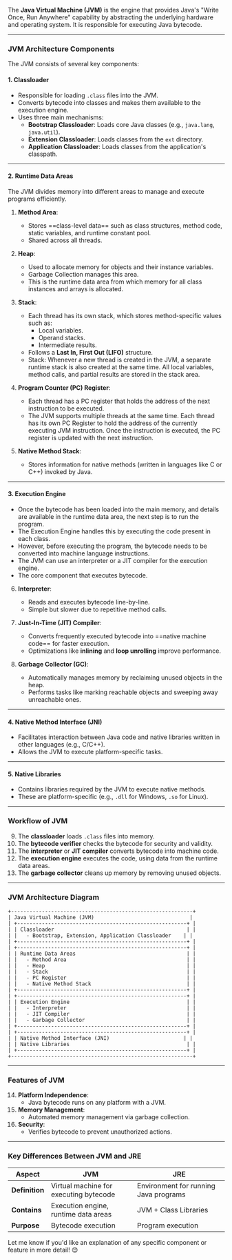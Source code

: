 
The **Java Virtual Machine (JVM)** is the engine that provides Java's "Write Once, Run Anywhere" capability by abstracting the underlying hardware and operating system. It is responsible for executing Java bytecode.

---

### **JVM Architecture Components**

The JVM consists of several key components:

#### **1. Classloader**

- Responsible for loading `.class` files into the JVM.
- Converts bytecode into classes and makes them available to the execution engine.
- Uses three main mechanisms:
    - **Bootstrap Classloader**: Loads core Java classes (e.g., `java.lang`, `java.util`).
    - **Extension Classloader**: Loads classes from the `ext` directory.
    - **Application Classloader**: Loads classes from the application's classpath.

---

#### **2. Runtime Data Areas**

The JVM divides memory into different areas to manage and execute programs efficiently.

1. **Method Area**:
    
    - Stores ==class-level data== such as class structures, method code, static variables, and runtime constant pool.
    - Shared across all threads.
2. **Heap**:
    
    - Used to allocate memory for objects and their instance variables.
    - Garbage Collection manages this area.
    - This is the runtime data area from which memory for all class instances and arrays is allocated.
3. **Stack**:
    
    - Each thread has its own stack, which stores method-specific values such as:
        - Local variables.
        - Operand stacks.
        - Intermediate results.
    - Follows a **Last In, First Out (LIFO)** structure.
    - Stack: Whenever a new thread is created in the JVM, a separate runtime stack is also created at the same time. All local variables, method calls, and partial results are stored in the stack area.
4. **Program Counter (PC) Register**:
    
    - Each thread has a PC register that holds the address of the next instruction to be executed.
    - The JVM supports multiple threads at the same time. Each thread has its own PC Register to hold the address of the currently executing JVM instruction. Once the instruction is executed, the PC register is updated with the next instruction.
5. **Native Method Stack**:
    
    - Stores information for native methods (written in languages like C or C++) invoked by Java.

---

#### **3. Execution Engine**

- Once the bytecode has been loaded into the main memory, and details are available in the runtime data area, the next step is to run the program. 
- The Execution Engine handles this by executing the code present in each class. 
- However, before executing the program, the bytecode needs to be converted into machine language instructions. 
- The JVM can use an interpreter or a JIT compiler for the execution engine.
- The core component that executes bytecode.

6. **Interpreter**:
    
    - Reads and executes bytecode line-by-line.
    - Simple but slower due to repetitive method calls.
7. **Just-In-Time (JIT) Compiler**:
    
    - Converts frequently executed bytecode into ==native machine code== for faster execution.
    - Optimizations like **inlining** and **loop unrolling** improve performance.
8. **Garbage Collector (GC)**:
    
    - Automatically manages memory by reclaiming unused objects in the heap.
    - Performs tasks like marking reachable objects and sweeping away unreachable ones.

---

#### **4. Native Method Interface (JNI)**

- Facilitates interaction between Java code and native libraries written in other languages (e.g., C/C++).
- Allows the JVM to execute platform-specific tasks.

---

#### **5. Native Libraries**

- Contains libraries required by the JVM to execute native methods.
- These are platform-specific (e.g., `.dll` for Windows, `.so` for Linux).

---

### **Workflow of JVM**

9. The **classloader** loads `.class` files into memory.
10. The **bytecode verifier** checks the bytecode for security and validity.
11. The **interpreter** or **JIT compiler** converts bytecode into machine code.
12. The **execution engine** executes the code, using data from the runtime data areas.
13. The **garbage collector** cleans up memory by removing unused objects.

---

### **JVM Architecture Diagram**

```
+-----------------------------------------------------------+
| Java Virtual Machine (JVM)                               |
| +-------------------------------------------------------+ |
| | Classloader                                           | |
| |   - Bootstrap, Extension, Application Classloader    | |
| +-------------------------------------------------------+ |
| +-------------------------------------------------------+ |
| | Runtime Data Areas                                    | |
| |   - Method Area                                       | |
| |   - Heap                                              | |
| |   - Stack                                             | |
| |   - PC Register                                       | |
| |   - Native Method Stack                               | |
| +-------------------------------------------------------+ |
| +-------------------------------------------------------+ |
| | Execution Engine                                      | |
| |   - Interpreter                                       | |
| |   - JIT Compiler                                      | |
| |   - Garbage Collector                                 | |
| +-------------------------------------------------------+ |
| +-------------------------------------------------------+ |
| | Native Method Interface (JNI)                        | |
| | Native Libraries                                      | |
| +-------------------------------------------------------+ |
+-----------------------------------------------------------+
```

---

### **Features of JVM**

14. **Platform Independence**:
    - Java bytecode runs on any platform with a JVM.
15. **Memory Management**:
    - Automated memory management via garbage collection.
16. **Security**:
    - Verifies bytecode to prevent unauthorized actions.

---

### **Key Differences Between JVM and JRE**

|**Aspect**|**JVM**|**JRE**|
|---|---|---|
|**Definition**|Virtual machine for executing bytecode|Environment for running Java programs|
|**Contains**|Execution engine, runtime data areas|JVM + Class Libraries|
|**Purpose**|Bytecode execution|Program execution|

Let me know if you'd like an explanation of any specific component or feature in more detail! 😊
